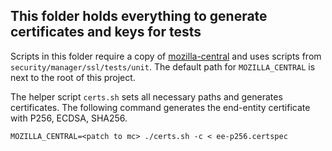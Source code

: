## This folder holds everything to generate certificates and keys for tests

Scripts in this folder require a copy of [mozilla-central](https://hg.mozilla.org/mozilla-central/) and uses scripts from `security/manager/ssl/tests/unit`. The default path for `MOZILLA_CENTRAL` is next to the root of this project.

The helper script `certs.sh` sets all necessary paths and generates certificates.
The following command generates the end-entity certificate with P256, ECDSA, SHA256.

    MOZILLA_CENTRAL=<patch to mc> ./certs.sh -c < ee-p256.certspec

